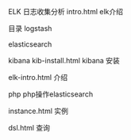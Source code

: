 ELK 日志收集分析
intro.html elk介绍

目录
logstash 

elasticsearch

kibana
kib-install.html  kibana 安装

elk-intro.html    介绍

php php操作elasticsearch

instance.html 实例

dsl.html     查询